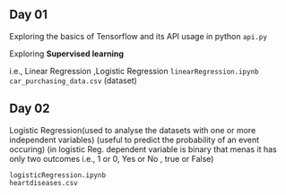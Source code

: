 ## Day 01

Exploring the basics of Tensorflow and its API usage in python
`api.py`

Exploring **Supervised learning**

i.e., Linear Regression ,Logistic Regression
 `linearRegression.ipynb`   
 `car_purchasing_data.csv` (dataset)

## Day 02

Logistic Regression(used to analyse the datasets with one or more independent variables)
                    (useful to predict the probability of an event occuring)
                    (in logistic Reg. dependent variable is binary that menas it has only two outcomes i.e., 1 or 0, Yes or No , true or False)    

`logisticRegression.ipynb`  
`heartdiseases.csv`
